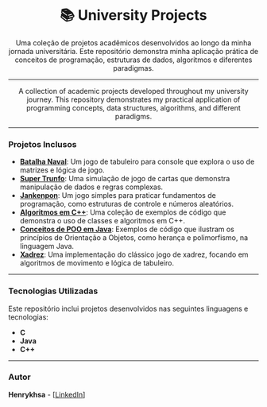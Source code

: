 <h1 align="center">📚 University Projects</h1>

<p align="center">
  Uma coleção de projetos acadêmicos desenvolvidos ao longo da minha jornada universitária. Este repositório demonstra minha aplicação prática de conceitos de programação, estruturas de dados, algoritmos e diferentes paradigmas.
</p>

---

<p align="center">
  A collection of academic projects developed throughout my university journey. This repository demonstrates my practical application of programming concepts, data structures, algorithms, and different paradigms.
</p>

---

### **Projetos Inclusos**

* **[Batalha Naval](Batalha-Naval/)**: Um jogo de tabuleiro para console que explora o uso de matrizes e lógica de jogo.
* **[Super Trunfo](Super-Trunfo/)**: Uma simulação de jogo de cartas que demonstra manipulação de dados e regras complexas.
* **[Jankenpon](Jankenpon/)**: Um jogo simples para praticar fundamentos de programação, como estruturas de controle e números aleatórios.
* **[Algoritmos em C++](algoritmos-Cpp/)**: Uma coleção de exemplos de código que demonstra o uso de classes e algoritmos em C++.
* **[Conceitos de POO em Java](java-oop/)**: Exemplos de código que ilustram os princípios de Orientação a Objetos, como herança e polimorfismo, na linguagem Java.
* **[Xadrez](Xadrez/)**: Uma implementação do clássico jogo de xadrez, focando em algoritmos de movimento e lógica de tabuleiro.

---

### **Tecnologias Utilizadas**

Este repositório inclui projetos desenvolvidos nas seguintes linguagens e tecnologias:

* **C**
* **Java**
* **C++**

---

### **Autor**

**Henrykhsa** - [[LinkedIn](https://www.linkedin.com/in/henrykhsa/)]